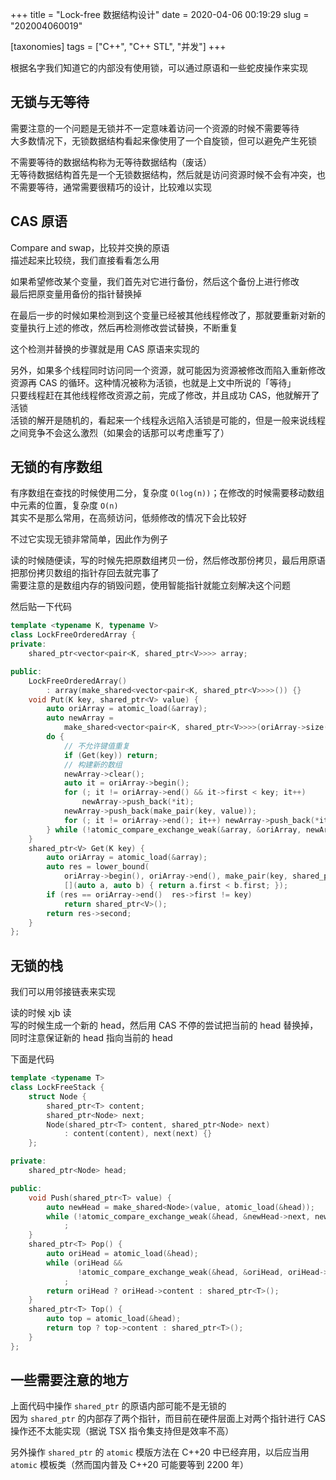 +++
title = "Lock-free 数据结构设计"
date = 2020-04-06 00:19:29
slug = "202004060019"

[taxonomies]
tags = ["C++", "C++ STL", "并发"]
+++

根据名字我们知道它的内部没有使用锁，可以通过原语和一些蛇皮操作来实现

<!-- more -->

## 无锁与无等待

需要注意的一个问题是无锁并不一定意味着访问一个资源的时候不需要等待<br>
大多数情况下，无锁数据结构看起来像使用了一个自旋锁，但可以避免产生死锁

不需要等待的数据结构称为无等待数据结构（废话）<br>
无等待数据结构首先是一个无锁数据结构，然后就是访问资源时候不会有冲突，也不需要等待，通常需要很精巧的设计，比较难以实现

## CAS 原语

Compare and swap，比较并交换的原语<br>
描述起来比较绕，我们直接看看怎么用

如果希望修改某个变量，我们首先对它进行备份，然后这个备份上进行修改<br>
最后把原变量用备份的指针替换掉

在最后一步的时候如果检测到这个变量已经被其他线程修改了，那就要重新对新的变量执行上述的修改，然后再检测修改尝试替换，不断重复

这个检测并替换的步骤就是用 CAS 原语来实现的

另外，如果多个线程同时访问同一个资源，就可能因为资源被修改而陷入重新修改资源再 CAS 的循环。这种情况被称为活锁，也就是上文中所说的「等待」<br>
只要线程赶在其他线程修改资源之前，完成了修改，并且成功 CAS，他就解开了活锁<br>
活锁的解开是随机的，看起来一个线程永远陷入活锁是可能的，但是一般来说线程之间竞争不会这么激烈（如果会的话那可以考虑重写了）

## 无锁的有序数组

有序数组在查找的时候使用二分，复杂度 `O(log(n))`；在修改的时候需要移动数组中元素的位置，复杂度 `O(n)`<br>
其实不是那么常用，在高频访问，低频修改的情况下会比较好

不过它实现无锁非常简单，因此作为例子

读的时候随便读，写的时候先把原数组拷贝一份，然后修改那份拷贝，最后用原语把那份拷贝数组的指针存回去就完事了<br>
需要注意的是数组内存的销毁问题，使用智能指针就能立刻解决这个问题

然后贴一下代码

```cpp
template <typename K, typename V>
class LockFreeOrderedArray {
private:
    shared_ptr<vector<pair<K, shared_ptr<V>>>> array;

public:
    LockFreeOrderedArray()
        : array(make_shared<vector<pair<K, shared_ptr<V>>>>()) {}
    void Put(K key, shared_ptr<V> value) {
        auto oriArray = atomic_load(&array);
        auto newArray =
            make_shared<vector<pair<K, shared_ptr<V>>>>(oriArray->size() + 1);
        do {
            // 不允许键值重复
            if (Get(key)) return;
            // 构建新的数组
            newArray->clear();
            auto it = oriArray->begin();
            for (; it != oriArray->end() && it->first < key; it++)
                newArray->push_back(*it);
            newArray->push_back(make_pair(key, value));
            for (; it != oriArray->end(); it++) newArray->push_back(*it);
        } while (!atomic_compare_exchange_weak(&array, &oriArray, newArray));
    }
    shared_ptr<V> Get(K key) {
        auto oriArray = atomic_load(&array);
        auto res = lower_bound(
            oriArray->begin(), oriArray->end(), make_pair(key, shared_ptr<V>()),
            [](auto a, auto b) { return a.first < b.first; });
        if (res == oriArray->end()  res->first != key)
            return shared_ptr<V>();
        return res->second;
    }
};
```

## 无锁的栈

我们可以用邻接链表来实现

读的时候 xjb 读<br>
写的时候生成一个新的 head，然后用 CAS 不停的尝试把当前的 head 替换掉，同时注意保证新的 head 指向当前的 head

下面是代码

```cpp
template <typename T>
class LockFreeStack {
    struct Node {
        shared_ptr<T> content;
        shared_ptr<Node> next;
        Node(shared_ptr<T> content, shared_ptr<Node> next)
            : content(content), next(next) {}
    };

private:
    shared_ptr<Node> head;

public:
    void Push(shared_ptr<T> value) {
        auto newHead = make_shared<Node>(value, atomic_load(&head));
        while (!atomic_compare_exchange_weak(&head, &newHead->next, newHead))
            ;
    }
    shared_ptr<T> Pop() {
        auto oriHead = atomic_load(&head);
        while (oriHead &&
               !atomic_compare_exchange_weak(&head, &oriHead, oriHead->next))
            ;
        return oriHead ? oriHead->content : shared_ptr<T>();
    }
    shared_ptr<T> Top() {
        auto top = atomic_load(&head);
        return top ? top->content : shared_ptr<T>();
    }
};
```

## 一些需要注意的地方

上面代码中操作 `shared_ptr` 的原语内部可能不是无锁的<br>
因为 `shared_ptr` 的内部存了两个指针，而目前在硬件层面上对两个指针进行 CAS 操作还不太能实现（据说 TSX 指令集支持但是效率不高）

另外操作 `shared_ptr` 的 `atomic` 模版方法在 C++20 中已经弃用，以后应当用 `atomic` 模板类（然而国内普及 C++20 可能要等到 2200 年）
